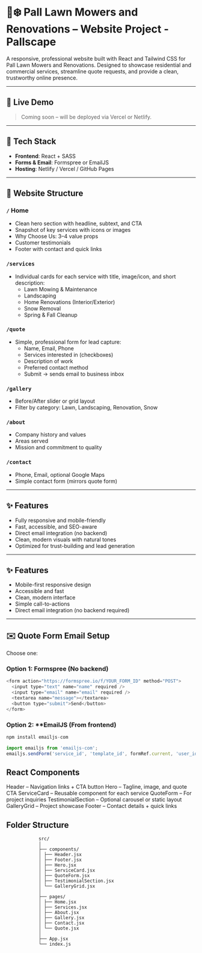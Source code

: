 # 🌱❄️ Pall Lawn Mowers and Renovations – Website Project - Pallscape

A responsive, professional website built with React and Tailwind CSS for Pall Lawn Mowers and Renovations. Designed to showcase residential and commercial services, streamline quote requests, and provide a clean, trustworthy online presence.

---

## 🚀 Live Demo

> Coming soon – will be deployed via Vercel or Netlify.

---

## 🧰 Tech Stack

- **Frontend**: React + SASS
- **Forms & Email**: Formspree or EmailJS
- **Hosting**: Netlify / Vercel / GitHub Pages

---

## 📄 Website Structure

### `/` Home

- Clean hero section with headline, subtext, and CTA
- Snapshot of key services with icons or images
- Why Choose Us: 3–4 value props
- Customer testimonials
- Footer with contact and quick links

### `/services`

- Individual cards for each service with title, image/icon, and short description:
  - Lawn Mowing & Maintenance
  - Landscaping
  - Home Renovations (Interior/Exterior)
  - Snow Removal
  - Spring & Fall Cleanup

### `/quote`

- Simple, professional form for lead capture:
  - Name, Email, Phone
  - Services interested in (checkboxes)
  - Description of work
  - Preferred contact method
  - Submit → sends email to business inbox

### `/gallery`

- Before/After slider or grid layout
- Filter by category: Lawn, Landscaping, Renovation, Snow

### `/about`

- Company history and values
- Areas served
- Mission and commitment to quality

### `/contact`

- Phone, Email, optional Google Maps
- Simple contact form (mirrors quote form)

---

## ✨ Features

- Fully responsive and mobile-friendly
- Fast, accessible, and SEO-aware
- Direct email integration (no backend)
- Clean, modern visuals with natural tones
- Optimized for trust-building and lead generation

---

## ✨ Features

- Mobile-first responsive design
- Accessible and fast
- Clean, modern interface
- Simple call-to-actions
- Direct email integration (no backend required)

---

## ✉️ Quote Form Email Setup

Choose one:

### Option 1: **Formspree** (No backend)

```js
<form action="https://formspree.io/f/YOUR_FORM_ID" method="POST">
  <input type="text" name="name" required />
  <input type="email" name="email" required />
  <textarea name="message"></textarea>
  <button type="submit">Send</button>
</form>
```

### Option 2: \*\*EmailJS (From frontend)

```js
npm install emailjs-com

import emailjs from 'emailjs-com';
emailjs.sendForm('service_id', 'template_id', formRef.current, 'user_id');
```

## React Components

Header – Navigation links + CTA button
Hero – Tagline, image, and quote CTA
ServiceCard – Reusable component for each service
QuoteForm – For project inquiries
TestimonialSection – Optional carousel or static layout
GalleryGrid – Project showcase
Footer – Contact details + quick links

## Folder Structure

```
            src/
            │
            ├── components/
            │ ├── Header.jsx
            │ ├── Footer.jsx
            │ ├── Hero.jsx
            │ ├── ServiceCard.jsx
            │ ├── QuoteForm.jsx
            │ ├── TestimonialSection.jsx
            │ └── GalleryGrid.jsx
            │
            ├── pages/
            │ ├── Home.jsx
            │ ├── Services.jsx
            │ ├── About.jsx
            │ ├── Gallery.jsx
            │ ├── Contact.jsx
            │ └── Quote.jsx
            │
            ├── App.jsx
            └── index.js
```
